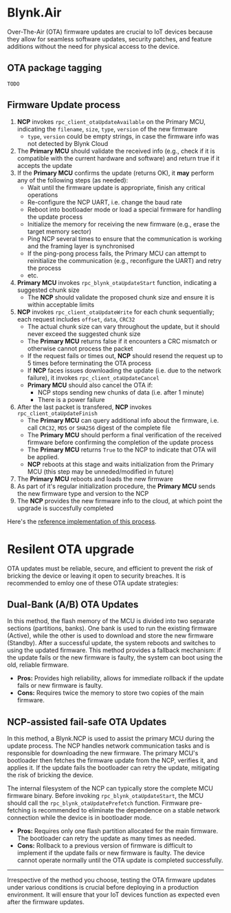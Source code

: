 # Blynk.Air

Over-The-Air (OTA) firmware updates are crucial to IoT devices because they allow for seamless software updates, security patches, and feature additions without the need for physical access to the device.

## OTA package tagging

`TODO`

## Firmware Update process

1. **NCP** invokes `rpc_client_otaUpdateAvailable` on the Primary MCU, indicating the `filename`, `size`, `type`, `version` of the new firmware
   - `type`, `version` could be empty strings, in case the firmware info was not detected by Blynk Cloud
2. The **Primary MCU** should validate the received info (e.g., check if it is compatible with the current hardware and software) and return true if it accepts the update
3. If the **Primary MCU** confirms the update (returns OK), it **may** perform any of the following steps (as needed):
   - Wait until the firmware update is appropriate, finish any critical operations
   - Re-configure the NCP UART, i.e. change the baud rate
   - Reboot into bootloader mode or load a special firmware for handling the update process
   - Initialize the memory for receiving the new firmware (e.g., erase the target memory sector)
   - Ping NCP several times to ensure that the communication is working and the framing layer is synchronised
   - If the ping-pong process fails, the Primary MCU can attempt to reinitialize the communication (e.g., reconfigure the UART) and retry the process
   - etc.
4. **Primary MCU** invokes `rpc_blynk_otaUpdateStart` function, indicating a suggested chunk size
   - The **NCP** should validate the proposed chunk size and ensure it is within acceptable limits
5. **NCP** invokes `rpc_client_otaUpdateWrite` for each chunk sequentially; each request includes `offset`, `data`, `CRC32`
   - The actual chunk size can vary throughout the update, but it should never exceed the suggested chunk size
   - The **Primary MCU** returns false if it encounters a CRC mismatch or otherwise cannot process the packet
   - If the request fails or times out, **NCP** should resend the request up to 5 times before terminating the OTA process
   - If **NCP** faces issues downloading the update (i.e. due to the network failure), it invokes `rpc_client_otaUpdateCancel`
   - **Primary MCU** should also cancel the OTA if:
     - NCP stops sending new chunks of data (i.e. after 1 minute)
     - There is a power failure
6. After the last packet is transfered, **NCP** invokes `rpc_client_otaUpdateFinish`
   - The **Primary MCU** can query additional info about the firmware, i.e. call `CRC32`, `MD5` or `SHA256` digest of the complete file
   - The **Primary MCU** should perform a final verification of the received firmware before confirming the completion of the update process
   - The **Primary MCU** returns `True` to the NCP to indicate that OTA will be applied.
   - **NCP** reboots at this stage and waits initialization from the Primary MCU (this step may be unneded/modified in future)
7. The **Primary MCU** reboots and loads the new firmware
8. As part of it's regular initialization procedure, the **Primary MCU** sends the new firmware type and version to the NCP
9. The **NCP** provides the new firmware info to the cloud, at which point the upgrade is succesfully completed

Here's the [reference implementation of this process](https://github.com/blynkkk/blynk-library/blob/master/src/utility/BlynkNcpOtaImpl.h).

# Resilent OTA upgrade

OTA updates must be reliable, secure, and efficient to prevent the risk of bricking the device or leaving it open to security breaches. It is recommended to emloy one of these OTA update strategies:

## Dual-Bank (A/B) OTA Updates

In this method, the flash memory of the MCU is divided into two separate sections (partitions, banks). One bank is used to run the existing firmware (Active), while the other is used to download and store the new firmware (Standby). After a successful update, the system reboots and switches to using the updated firmware. This method provides a fallback mechanism: if the update fails or the new firmware is faulty, the system can boot using the old, reliable firmware.

- **Pros:** Provides high reliability, allows for immediate rollback if the update fails or new firmware is faulty.
- **Cons:** Requires twice the memory to store two copies of the main firmware.

## NCP-assisted fail-safe OTA Updates

In this method, a Blynk.NCP is used to assist the primary MCU during the update process. The NCP handles network communication tasks and is responsible for downloading the new firmware. The primary MCU's bootloader then fetches the firmware update from the NCP, verifies it, and applies it. If the update fails the bootloader can retry the update, mitigating the risk of bricking the device.

The internal filesystem of the NCP can typically store the complete MCU firmware binary. Before invoking `rpc_blynk_otaUpdateStart`, the MCU should call the `rpc_blynk_otaUpdatePrefetch` function. Firmware pre-fetching is recommended to eliminate the dependence on a stable network connection while the device is in bootloader mode.

- **Pros:** Requires only one flash partition allocated for the main firmware. The bootloader can retry the update as many times as needed.
- **Cons:** Rollback to a previous version of firmware is difficult to implement if the update fails or new firmware is faulty. The device cannot operate normally until the OTA update is completed successfully.

---

Irrespective of the method you choose, testing the OTA firmware updates under various conditions is crucial before deploying in a production environment. It will ensure that your IoT devices function as expected even after the firmware updates.
